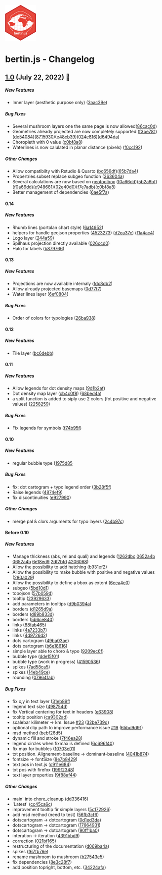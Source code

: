 
<img src ="img/logo.svg" width=100></img>

# bertin.js - Changelog

## <ins>1.0</ins> (July 22, 2022) 🥳

##### New Features

* Inner layer (aesthetic purpose only) ([3aac39e](https://github.com/neocarto/bertin/commit/3aac39ef84c8c1a112805395a45319f34bb44029))


##### Bug Fixes

* Several mushroom layers one the same page is now allowed([86cac0d](https://github.com/neocarto/bertin/commit/86cac0d7f1eda05914af516f3694f73d4220ec0f))
* Geometries already projected are now completely supported ([f3be781](https://github.com/neocarto/bertin/commit/f3be7816c07dcf9cf251001942654daf6aa904f8))([de54084](https://github.com/neocarto/bertin/commit/de54084f383c76e0a4c13be0a3038ddc7ff19b36))([8715930](https://github.com/neocarto/bertin/commit/871593099e5d5142df3f7464bbe88c6c79b61166))([e48cb39](https://github.com/neocarto/bertin/commit/e48cb39fac3d8f58634775928df1ce37f28266ca))([024e816](https://github.com/neocarto/bertin/commit/024e816908b1c3626a121066802c7f11e24639d6))([d6494da](https://github.com/neocarto/bertin/commit/d6494da0cd1fbad0c3faacbf54ea64d311557213))
* Choropleth with 0 value ([c0bf8a8](https://github.com/neocarto/bertin/commit/c0bf8a86e5cf3968d8f7903658f45660c11e77e4))
* Waterlines is now calulated in planar distance (pixels) ([f0cc192](https://github.com/neocarto/bertin/commit/f0cc192d427e561efc538e7f6d802c54479ad7db))

##### Other Changes

* Allow compatibilty with Rstudio & Quarto ([bc656df](https://github.com/neocarto/bertin/commit/bc656df430121218aed27e121690c0515a905ce2))([65b7da4](https://github.com/neocarto/bertin/commit/65b7da49cae21b5246df9ee7601b939d10d37b17))
* Propertries.subset replace subgeo function ([363604a](https://github.com/neocarto/bertin/commit/363604ad1e3c17f6cdbfb9189e10192adae8ba62))
* Several calculations are now based on [geotoolbox](https://github.com/neocarto/geotoolbox) ([f0a66dd](https://github.com/neocarto/bertin/commit/f0a66dde838020c6b45e7b7b3aa904c6eece8243))([5b2a8bf](https://github.com/neocarto/bertin/commit/5b2a8bf0de47aa89a849559c0f40176822bd0c25))([f0a66dd](https://github.com/neocarto/bertin/commit/f0a66dde838020c6b45e7b7b3aa904c6eece8243))([e948681](https://github.com/neocarto/bertin/commit/e94868194c62f1e2db088fb5d16ad1aa1f127435))([02e40d0](https://github.com/neocarto/bertin/commit/02e40d00598000b9f818250b7060d74a17f175d8))([f7e7adb](https://github.com/neocarto/bertin/commit/f7e7adb6b534bb48b273d3029ed924c85a31dc64))([c0bf8a8](https://github.com/neocarto/bertin/commit/c0bf8a86e5cf3968d8f7903658f45660c11e77e4))
* Better management of dependencies ([6ae5f7a](https://github.com/neocarto/bertin/commit/6ae5f7a319ea377a09d44d6dddf7251dcc991b53))

#### 0.14

##### New Features

* Rhumb lines (portolan chart style) ([6a14952](https://github.com/neocarto/bertin/commit/6a14952355f140759fcfe5f72e5f069fc362be57))
* helpers for handle geojson properties ([4523273](https://github.com/neocarto/bertin/commit/452327389c3d52532ecd041b2b1e88b9a243423b)) ([d2ea37c](https://github.com/neocarto/bertin/commit/d2ea37c6019070603672f50c3133206cb7cb08c6)) ([f1a4ac4](https://github.com/neocarto/bertin/commit/f1a4ac40d7e300c8b21f11b27d94c20787ad9195))
* Logo layer ([244a59](https://github.com/neocarto/bertin/commit/244a595d3df77455f0978c7c2eb9cf6efa6b3fd8))
* Spilhaus projection directly available ([026ccd0](https://github.com/neocarto/bertin/commit/026ccd04dd8c3a98b259f694fc963dda960e3846))
* Halo for labels ([b879766](https://github.com/neocarto/bertin/commit/b87976605c4ccc470e176a0a82182b704bb30046))

#### 0.13

##### New Features

* Projections are now available internaly ([fdc8db2](https://github.com/neocarto/bertin/commit/fdc8db2516879d79b4da6c08be6e6e29b87acdf2))
* Allow already projected basemaps ([0d77f7](https://github.com/neocarto/bertin/commit/0d77f73016b136a6b6386d52e4e4ac697306ed39))
* Water lines layer ([6ef0804](https://github.com/neocarto/bertin/commit/6ef08045d631e6ddd7971b41046d33d2b045ee56))

##### Bug Fixes

* Order of colors for typologies ([26ba938](https://github.com/neocarto/bertin/commit/26ba9380555de8c23c825aa6725b7cdabb5a1dad))

#### 0.12

##### New Features

* Tile layer ([bc6debb](https://github.com/neocarto/bertin/commit/bc6debb97c205da81167b0c6552588dc201c37f1))

#### 0.11

##### New Features

* Allow legends for dot density maps ([9d1b2af](https://github.com/neocarto/bertin/commit/9d1b2af9ae8274261ccd17927d347cee9ae6189c))
* Dot density map layer ([cb4c0f8](https://github.com/neocarto/bertin/commit/cb4c0f8c8edc7a11213dfffe7e981871db7071f1))  ([68bed4a](https://github.com/neocarto/bertin/commit/68bed4a7d0b9c9fe9bba022568ba0a3d5da83007))
* a split function is added to siply use 2 colors (fot positive and negative values) ([2258259](https://github.com/neocarto/bertin/commit/22582593a0c982f8062e041e624c3758acf387ec))

##### Bug Fixes

* Fix legends for symbols ([f74b95f](https://github.com/neocarto/bertin/commit/f74b95f90c0868298c9b6fc01ce240dc19c47fbe))

#### 0.10

##### New Features

* regular bubble type ([1975d85]((https://github.com/neocarto/bertin/commit/1975d855b950440f4aa33d3c866637c5e4d09ba1))

##### Bug Fixes 

* fix: dot cartogram + typo legend order ([3b28f5f](https://github.com/neocarto/bertin/commit/3b28f5fd2734ff7d257ad7bab52a5500970acebf))
* Raise legends ([4874ef9](https://github.com/neocarto/bertin/commit/4874ef9cab1eb525497a6b2a0ba4a833aa38ffc9))
* fix discontinuities ([e927990](https://github.com/neocarto/bertin/commit/e927990b9c362619e98eb7b79c59efb31d665b30))

##### Other Changes
* merge pal & clors arguments for typo layers ([2c4b97c](https://github.com/neocarto/bertin/commit/2c4b97c6c90cb67f56392f45ce297282113332b1))

#### Before 0.10

##### New Features
* Manage thickness (abs, rel and quali) and legends ([1262dbc](https://github.com/neocarto/bertin/commit/1262dbcf98edd32dfc97913bf881066687c184e5) [0652a4b](https://github.com/neocarto/bertin/commit/0652a4b726658f0a45abb5055a99f4462b67f619) [0652a4b](https://github.com/neocarto/bertin/commit/0652a4b726658f0a45abb5055a99f4462b67f619) [6e18ed9](https://github.com/neocarto/bertin/commit/6e18ed90380479e2c6e59a55a2af0380fd32335e) [2df7bfd](https://github.com/neocarto/bertin/commit/2df7bfdd8155a33945e24b3ba53c2a40bbc509bf) [4206068](https://github.com/neocarto/bertin/commit/42060680230887e71f7a303c6781e83d7329e9ef))
* Allow the possibility to add hatching ([b931ef2](https://github.com/neocarto/bertin/commit/b931ef2c063cf2a5739a73547dca655f2140d7d9))
* Allow the possibility to make bubble with positive and negative values ([280a029](https://github.com/neocarto/bertin/commit/f9169226d8a2a0d9cf9e0456dba88e8254af96b4))
* Allow the possibility to define a bbox as extent ([6eea4c0](https://github.com/neocarto/bertin/commit/6eea4c0b67fff5563c56f5bf711ace85c066ea01))
* subgeo ([5bd10d1](https://github.com/neocarto/bertin/commit/5bd10d11d87326eb85f52caeb54498e329c44197))
* topojson ([57b059d](https://github.com/neocarto/bertin/commit/57b059d2d8c8669da6ec223600efeef1e6a732cc))
* tooltip ([23929633](https://github.com/neocarto/bertin/commit/239296339afa2115343b51342b6bfee16df687d6))
* add parameters in tooltips ([d9b0394a](https://github.com/neocarto/bertin/commit/d9b0394a416921e4f24972aab035b10e54d44b35))
*  borders ([d1265d9a](https://github.com/neocarto/bertin/commit/d1265d9a00a3ea449ee4ae0091eab95c3a751ffe))
*  borders ([d89b833d](https://github.com/neocarto/bertin/commit/d89b833dc6f010020b388e00810add8c10faa4e1))
*  borders ([5b6ce840](https://github.com/neocarto/bertin/commit/5b6ce840f12262570a54abeaf0cfddd67efe7d89))
*  links ([88fab465](https://github.com/neocarto/bertin/commit/88fab465d77f4a890d180a9d735f64c17b62b112))
*  links ([4a7233b7](https://github.com/neocarto/bertin/commit/4a7233b70fa6f364eb80ba281929ffffa7625adc))
*  links ([4d9726d2](https://github.com/neocarto/bertin/commit/4d9726d2ba0bc1a5947c17a5336be04d20f0f999))
*  dots cartogram ([49ba03ae](https://github.com/neocarto/bertin/commit/49ba03ae85ccd85ea022b16bd64d98db9621a1d7))
*  dots cartogram ([b6e18616](https://github.com/neocarto/bertin/commit/b6e18616b8cc64df44fe0c8a7b261ff5617c42ce))
*  simple layer able to choro & typo ([9209ec6f](https://github.com/neocarto/bertin/commit/9209ec6f8c0cbbc965347f99c7f8dc0c681bf686))
*  bubble type ([dde15f01](https://github.com/neocarto/bertin/commit/dde15f01d7b055204886f747d92d483bd58a4586))
*  bubble type (work in progress) ([41590536](https://github.com/neocarto/bertin/commit/4159053681423efdcf435bad3a9ad3f9f949bcfd))
*  spikes ([7ad58ca5](https://github.com/neocarto/bertin/commit/7ad58ca561a409cf630628829ef5d38729661c2f))
*  spikes ([14eb49ce](https://github.com/neocarto/bertin/commit/14eb49ce3cd5ad5654553907006c92e3d7867f04))
*  rounding ([079641ab](https://github.com/neocarto/bertin/commit/079641ab420ee027a270cad072f984fb2e990dd9))

##### Bug Fixes
* fix x,y in text layer ([31eb89f](https://github.com/neocarto/bertin/commit/31eb89f582fc80abc29663e8be3afaa30162d616))
* legend text size ([498754d](https://github.com/neocarto/bertin/commit/498754d143a1dd563e962f9014aa8ae120e64ed0))
* fix Vertical centering for text in headers ([e63908](https://github.com/neocarto/bertin/commit/ae639084b065a8777ae56066197e34917d47fe4d))
*  tooltip position ([ca9302ad](https://github.com/neocarto/bertin/commit/ca9302adcc3a0588a81fbb382990021136521b97))
*  scalebar kilimeter -> km. Issue [#23](https://github.com/neocarto/bertin/pull/23) ([32be739d](https://github.com/neocarto/bertin/commit/32be739d0a98344bc1c677acb3d9e0941322cfd8))
*  optional clip path to improve performance issue [#19](https://github.com/neocarto/bertin/pull/19) ([65bd9d91](https://github.com/neocarto/bertin/commit/65bd9d918a86b17ff1411cb0e490a88f4a8cdad5))
*  msd method ([bebf26d5](https://github.com/neocarto/bertin/commit/bebf26d560599e78ca21913a51e9c8abff2c14f6))
*  dynamic fill and stroke ([7f46ea28](https://github.com/neocarto/bertin/commit/7f46ea288521b9ee8b3309597c4f97bbff750c00))
*  legend circles when fixmax is defined ([6c696f40](https://github.com/neocarto/bertin/commit/6c696f40ad0db4f7bb8c64b2604c87012db74158))
*  fix max for bubbles ([10703e01](https://github.com/neocarto/bertin/commit/10703e01920cf10007a80196c6f29ca917879167))
*  txt position. Alignement-baseline -> dominant-baseline ([4041b874](https://github.com/neocarto/bertin/commit/4041b874f6294f8263bf3b4de22a7d2ad5588ef5))
*  fontsize -> fontSize ([8e7b8429](https://github.com/neocarto/bertin/commit/8e7b8429039d3a5469ff7fff7bc405430050ff2d))
*  text pos in text.js ([c911e684](https://github.com/neocarto/bertin/commit/c911e684f7e58f6a2987878e49edfce8ee1359c0))
*  txt pos with firefox ([199f2348](https://github.com/neocarto/bertin/commit/199f2348eabd997f8bca64e8db3ccc095b1962be))
*  text layer properties ([9f88af44](https://github.com/neocarto/bertin/commit/9f88af4419dbe4d7ac93dd3018ad49c67aa5bdc2))

##### Other Changes

* main' into chore_cleanup ([dd336416](https://github.com/neocarto/bertin/commit/dd3364165c8dfadf6cab47426e25bb39cf5a79ac))
*  'Latest' ([cc45ca6c](https://github.com/neocarto/bertin/commit/cc45ca6c02d6137f7a7c5b20f0a2b0f3de26f801))
*  improvement tooltip fir simple layers ([5c172926](https://github.com/neocarto/bertin/commit/5c172926fae5b7c8942b1a5b3a6041012d62694d))
*  add msd method (need to test) ([56fb3cf6](https://github.com/neocarto/bertin/commit/56fb3cf623384defd29b47b487ac9a8741c16ae8))
*  dotscartogram -> dotcartogram ([0d1ed3da](https://github.com/neocarto/bertin/commit/0d1ed3da421a1dae1687e7637315f7b85be861ba))
*  dotscartogram -> dotcartogram ([17664931](https://github.com/neocarto/bertin/commit/176649310181627f1d26d1092683adf8fb750d51))
*  dotscartogram -> dotcartogram ([90ff1ba0](https://github.com/neocarto/bertin/commit/90ff1ba05a15efc45d83f50ac61bf2b65cfdc252))
*  interation -> iteration ([4391bbd9](https://github.com/neocarto/bertin/commit/4391bbd945dd321749d0bf0401df0be0cbd5e0fc))
*  correction ([021bf165](https://github.com/neocarto/bertin/commit/021bf1654de3513dfe293b70fb435dd224be1f96))
*  restructuring of the documentation ([d069ba4a](https://github.com/neocarto/bertin/commit/d069ba4af9614231017aad0567fc44a6e9c85ba8))
*  spikes ([f67fb76e](https://github.com/neocarto/bertin/commit/f67fb76ea36ea97e8d4b10d939be624bc8e63b2b))
*  rename mashroom to mushroom ([b27543e5](https://github.com/neocarto/bertin/commit/b27543e53237833c307f221bb182c52df995dfdf))
*  fix dependencies ([8e3c28f7](https://github.com/neocarto/bertin/commit/8e3c28f711d76861310883ddcf33027df44acfdb))
*  add position topright, bottom, etc. ([34224afa](https://github.com/neocarto/bertin/commit/34224afacb31701f543881295be97e5247ef268d))
